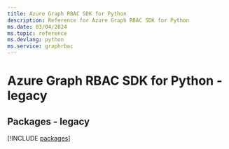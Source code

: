```yaml
---
title: Azure Graph RBAC SDK for Python
description: Reference for Azure Graph RBAC SDK for Python
ms.date: 03/04/2024
ms.topic: reference
ms.devlang: python
ms.service: graphrbac
---
```

# Azure Graph RBAC SDK for Python - legacy
## Packages - legacy
[!INCLUDE [packages](graph-rbac-index.md)]